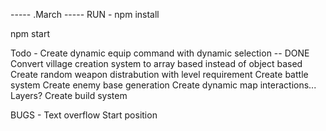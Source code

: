 ----- .March -----
RUN -
npm install

npm start


Todo -
Create dynamic equip command with dynamic selection -- DONE
Convert village creation system to array based instead of object based
Create random weapon distrabution with level requirement
Create battle system
Create enemy base generation
Create dynamic map interactions... Layers?
Create build system

BUGS - 
Text overflow
Start position